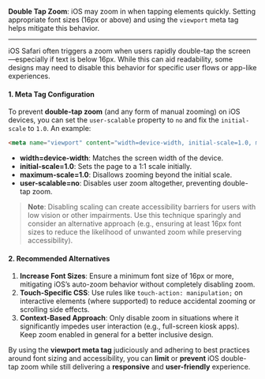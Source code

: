 **Double Tap Zoom**: iOS may zoom in when tapping elements quickly. Setting appropriate font sizes (16px or above) and using the `viewport` meta tag helps mitigate this behavior.

---

iOS Safari often triggers a zoom when users rapidly double-tap the screen—especially if text is below 16px. While this can aid readability, some designs may need to disable this behavior for specific user flows or app-like experiences.

#### 1. Meta Tag Configuration

To prevent **double-tap zoom** (and any form of manual zooming) on iOS devices, you can set the `user-scalable` property to `no` and fix the `initial-scale` to `1.0`. An example:

```html
<meta name="viewport" content="width=device-width, initial-scale=1.0, maximum-scale=1.0, user-scalable=no"/>
```

- **width=device-width**: Matches the screen width of the device.
- **initial-scale=1.0**: Sets the page to a 1:1 scale initially.
- **maximum-scale=1.0**: Disallows zooming beyond the initial scale.
- **user-scalable=no**: Disables user zoom altogether, preventing double-tap zoom.

> **Note**: Disabling scaling can create accessibility barriers for users with low vision or other impairments. Use this technique sparingly and consider an alternative approach (e.g., ensuring at least 16px font sizes to reduce the likelihood of unwanted zoom while preserving accessibility).

#### 2. Recommended Alternatives

1. **Increase Font Sizes**: Ensure a minimum font size of 16px or more, mitigating iOS’s auto-zoom behavior without completely disabling zoom.
2. **Touch-Specific CSS**: Use rules like `touch-action: manipulation;` on interactive elements (where supported) to reduce accidental zooming or scrolling side effects.
3. **Context-Based Approach**: Only disable zoom in situations where it significantly impedes user interaction (e.g., full-screen kiosk apps). Keep zoom enabled in general for a better inclusive design.

By using the **viewport meta tag** judiciously and adhering to best practices around font sizing and accessibility, you can **limit** or **prevent** iOS double-tap zoom while still delivering a **responsive** and **user-friendly** experience.